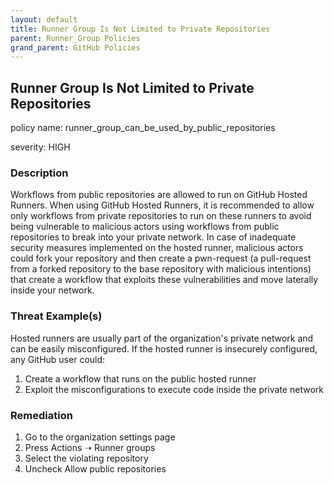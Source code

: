 ```yaml
---
layout: default
title: Runner Group Is Not Limited to Private Repositories
parent: Runner_Group Policies
grand_parent: GitHub Policies
---
```



## Runner Group Is Not Limited to Private Repositories
policy name: runner_group_can_be_used_by_public_repositories

severity: HIGH

### Description
Workflows from public repositories are allowed to run on GitHub Hosted Runners.
When using GitHub Hosted Runners, it is recommended to allow only workflows from private repositories to run on these runners to avoid being vulnerable
to malicious actors using workflows from public repositories to break into your private network.
In case of inadequate security measures implemented on the hosted runner,
malicious actors could fork your repository and then create a pwn-request (a pull-request from a forked repository to the base repository with malicious intentions)
that create a workflow that exploits these vulnerabilities and move laterally inside your network.


### Threat Example(s)
Hosted runners are usually part of the organization's private network and can be easily misconfigured.
If the hosted runner is insecurely configured, any GitHub user could:
1. Create a workflow that runs on the public hosted runner
2. Exploit the misconfigurations to execute code inside the private network



### Remediation
1. Go to the organization settings page
2. Press Actions ➝ Runner groups
3. Select the violating repository
4. Uncheck Allow public repositories



